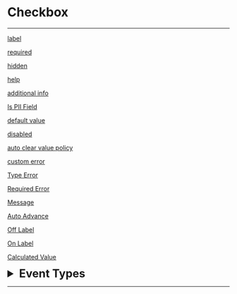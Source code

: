 # Checkbox
---
[label](/properties/fieldModel/label.md ':include')

[required](/properties/fieldModel/required.md ':include')

[hidden](/properties/fieldModel/hidden.md ':include')

[help](/properties/fieldModel/help.md ':include')

[additional info](/properties/fieldModel/additional-info.md ':include')

[Is PII Field](/properties/fieldModel/is-pii-field.md ':include')

[default value](/properties/fieldModel/default-value.md ':include')

[disabled](/properties/fieldModel/disabled.md ':include')

[auto clear value policy](/properties/fieldModel/clear-policy.md ':include')


[custom error](/properties/fieldModel/custom-error/custom-error-message.md ':include')

[Type Error](/properties/fieldModel/custom-error/errors/type-error.md ':include')

[Required Error](/properties/fieldModel/custom-error/errors/required-error.md ':include')

[Message](/properties/fieldModel/custom-error/message.md ':include')

[Auto Advance](/properties/fieldModel/auto-advance.md ':include')

[Off Label](/properties/fieldModel/fieldModelCheckbox/off-label.md ':include')

[On Label](/properties/fieldModel/fieldModelCheckbox/on-label.md ':include')

[Calculated Value](/properties/fieldModel/use-calculated-value.md ':include')

<details>
<summary style="font-size: 25px; font-weight: bold;"> Event Types </summary>

[Value Changed](/properties/events/value-changed.md ':include')
</details>

---